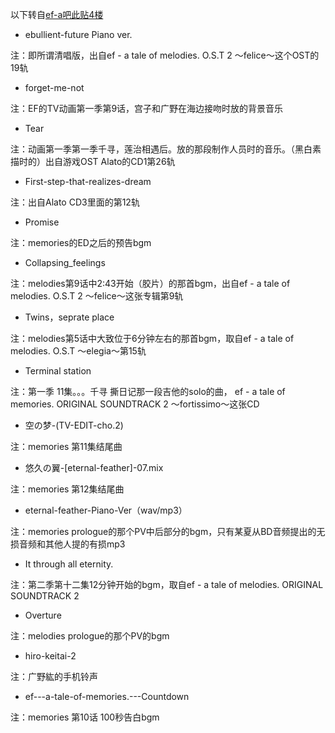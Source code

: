 以下转自[ef-a吧此贴4楼](https://tieba.baidu.com/p/1581639304?see_lz=1)

- ebullient-future Piano ver.

注：即所谓清唱版，出自ef - a tale of melodies. O.S.T 2 ～felice～这个OST的19轨

- forget-me-not

注：EF的TV动画第一季第9话，宫子和广野在海边接吻时放的背景音乐

- Tear

注：动画第一季第一季千寻，莲治相遇后。放的那段制作人员时的音乐。（黑白素描时的）出自游戏OST Alato的CD1第26轨

- First-step-that-realizes-dream

注：出自Alato CD3里面的第12轨

- Promise

注：memories的ED之后的预告bgm

- Collapsing_feelings

注：melodies第9话中2:43开始（胶片）的那首bgm，出自ef - a tale of melodies. O.S.T 2 ～felice～这张专辑第9轨

- Twins，seprate place

注：melodies第5话中大致位于6分钟左右的那首bgm，取自ef - a tale of melodies. O.S.T ～elegia～第15轨

- Terminal station

注：第一季 11集。。。千寻 撕日记那一段吉他的solo的曲， ef - a tale of memories. ORIGINAL SOUNDTRACK 2 ～fortissimo～这张CD

- 空の梦-(TV-EDIT-cho.2)

注：memories 第11集结尾曲

- 悠久の翼-[eternal-feather]-07.mix

注：memories 第12集结尾曲

- eternal-feather-Piano-Ver（wav/mp3）

注：memories prologue的那个PV中后部分的bgm，只有某夏从BD音频提出的无损音频和其他人提的有损mp3

- It through all eternity.

注：第二季第十二集12分钟开始的bgm，取自ef - a tale of melodies. ORIGINAL SOUNDTRACK 2

- Overture

注：melodies prologue的那个PV的bgm

- hiro-keitai-2

注：广野紘的手机铃声

- ef---a-tale-of-memories.---Countdown

注：memories 第10话 100秒告白bgm